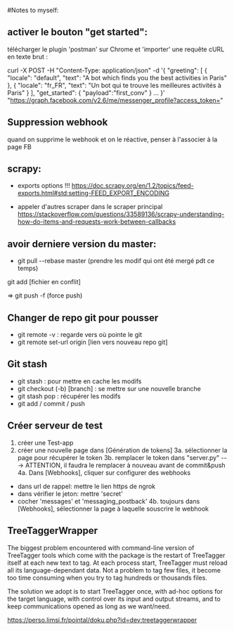 #Notes to myself: 

## activer le bouton "get started": 
télécharger le plugin 'postman' sur Chrome et 'importer' une requête cURL en texte brut : 

curl -X POST -H "Content-Type: application/json" -d '{
  "greeting": [
            {
               "locale": "default",
               "text": "A bot which finds you the best activities in Paris"
            },
            {
               "locale": "fr_FR",
               "text": "Un bot qui te trouve les meilleures activités à Paris"
            }
         ],
  "get_started": {
    "payload":"first_conv"
  }
  ...
}' "https://graph.facebook.com/v2.6/me/messenger_profile?access_token=<XXXXXX>"

## Suppression webhook
quand on supprime le webhook et on le réactive, penser à l'associer à la page FB

## scrapy: 
* exports options !!! https://doc.scrapy.org/en/1.2/topics/feed-exports.html#std:setting-FEED_EXPORT_ENCODING

* appeler d'autres scraper dans le scraper principal
https://stackoverflow.com/questions/33589136/scrapy-understanding-how-do-items-and-requests-work-between-callbacks 


## avoir derniere version du master:
- git pull --rebase master (prendre les modif qui ont été mergé pdt ce temps)

git add [fichier en conflit]

=> git push -f (force push)

## Changer de repo git pour pousser

* git remote -v : regarde vers où pointe le git
* git remote set-url origin [lien vers nouveau repo git]

## Git stash

* git stash : pour mettre en cache les modifs
* git checkout (-b) [branch] : se mettre sur une nouvelle branche
* git stash pop : récupérer les modifs
* git add / commit / push

## Créer serveur de test 

1. créer une Test-app
2. créer une nouvelle page dans [Génération de tokens]
3a. sélectionner la page pour récupérer le token
3b. remplacer le token dans "server.py" ---> ATTENTION, il faudra le remplacer à nouveau avant de commit&push
4a. Dans [Webhooks], cliquer sur configurer des webhooks
- dans url de rappel: mettre le lien https de ngrok
- dans vérifier le jeton: mettre 'secret'
- cocher 'messages' et 'messaging_postback'
4b. toujours dans [Webhooks], sélectionner la page à laquelle souscrire le webhook

## TreeTaggerWrapper

The biggest problem encountered with command-line version of TreeTagger tools which come with the package is the restart of TreeTagger itself at each new text to tag. At each process start, TreeTagger must reload all its language-dependant data. Not a problem to tag few files, it become too time consuming when you try to tag hundreds or thousands files.

The solution we adopt is to start TreeTagger once, with ad-hoc options for the target language, with control over its input and output streams, and to keep communications opened as long as we want/need.

https://perso.limsi.fr/pointal/doku.php?id=dev:treetaggerwrapper 